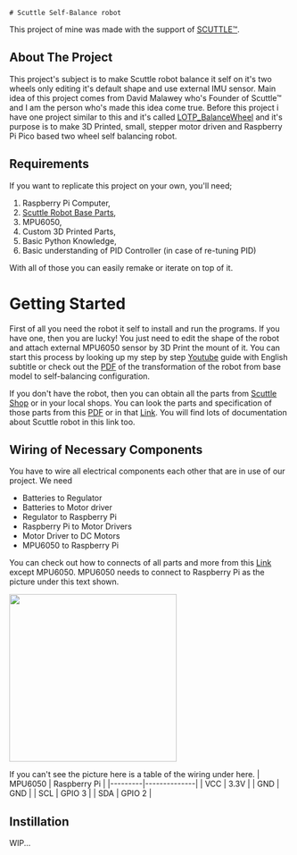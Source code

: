 	# Scuttle Self-Balance robot
This project of mine was made with the support of [SCUTTLE™](https://www.scuttlerobot.org/). 

## About The Project
This project's subject is to make Scuttle robot balance it self on it's two wheels only editing it's default shape and use external IMU sensor. Main idea of this project comes from David Malawey who's Founder of Scuttle™ and I am the person who's made this idea come true. Before this project i have one project similar to this and it's called [LOTP_BalanceWheel](https://github.com/SMDHuman/BalanceWheel) and it's purpose is to make 3D Printed, small, stepper motor driven and Raspberry Pi Pico based two wheel self balancing robot.

## Requirements 
If you want to replicate this project on your own, you'll need;
1. Raspberry Pi Computer,
2. [Scuttle Robot Base Parts](https://github.com/SMDHuman/ScuttleBalancingRobot/blob/main/docs/Item%20Links%2020230606.pdf),
3. MPU6050,
4. Custom 3D Printed Parts,
5. Basic Python Knowledge,
6. Basic understanding of PID Controller (in case of re-tuning PID)

With all of those you can easily remake or iterate on top of it. 

# Getting Started
First of all you need the robot it self to install and run the programs. If you have one, then you are lucky! You just need to edit the shape of the robot and attach external MPU6050 sensor by 3D Print the mount of it. You can start this process by looking up my step by step [Youtube](https://youtu.be/XI1HBQYeNek) guide with English subtitle or check out the [PDF](https://github.com/SMDHuman/ScuttleBalancingRobot/blob/main/docs/Self%20Balanced%20Robot%20Transformation.pdf) of the transformation of the robot from base model to self-balancing configuration.

If you don't have the robot, then you can obtain all the parts from [Scuttle Shop](https://www.scuttlerobot.org/shop/) or in your local shops. You can look the parts and specification of those parts from this [PDF](https://github.com/SMDHuman/ScuttleBalancingRobot/blob/main/docs/Item%20Links%2020230606.pdf) or in that [Link](https://www.scuttlerobot.org/resources/). You will find lots of documentation about Scuttle robot in this link too.

## Wiring of Necessary Components
You have to wire all electrical components each other that are in use of our project. We need 
* Batteries to Regulator
* Batteries to Motor driver
* Regulator to Raspberry Pi
* Raspberry Pi to Motor Drivers
* Motor Driver to DC Motors
* MPU6050 to Raspberry Pi

You can check out how to connects of all parts and more from this [Link](https://www.scuttlerobot.org/resource/guide/wiring-guide/) except MPU6050. MPU6050 needs to connect to Raspberry Pi as the picture under this text shown.

<img src="https://github.com/SMDHuman/ScuttleBalancingRobot/blob/main/images/Raspbery%20Pi%20to%20MPU6050.jpeg"  width="300">

If you can't see the picture here is a table of the wiring under here.
| MPU6050 | Raspberry Pi |
|---------|--------------|
| VCC     | 3.3V         |
| GND     | GND          |
| SCL     | GPIO 3       |
| SDA     | GPIO 2       |

## Instillation 
WIP...
